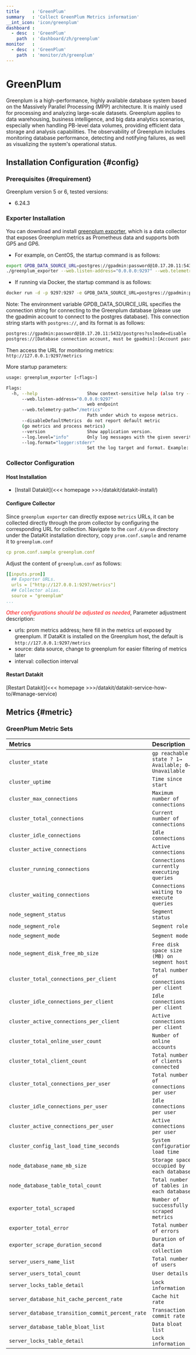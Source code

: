 ```yaml
---
title     : 'GreenPlum'
summary   : 'Collect GreenPlum Metrics information'
__int_icon: 'icon/greenplum'
dashboard :
  - desc  : 'GreenPlum'
    path  : 'dashboard/zh/greenplum'
monitor   :
  - desc  : 'GreenPlum'
    path  : 'monitor/zh/greenplum'
---
```


<!-- markdownlint-disable MD025 -->
# GreenPlum
<!-- markdownlint-enable -->

Greenplum is a high-performance, highly available database system based on the Massively Parallel Processing (MPP) architecture. It is mainly used for processing and analyzing large-scale datasets. Greenplum applies to data warehousing, business intelligence, and big data analytics scenarios, especially when handling PB-level data volumes, providing efficient data storage and analysis capabilities. The observability of Greenplum includes monitoring database performance, detecting and notifying failures, as well as visualizing the system's operational status.

## Installation Configuration {#config}

### Prerequisites {#requirement}

Greenplum version 5 or 6, tested versions:

- 6.24.3

### Exporter Installation

You can download and install [greenplum exporter](https://github.com/tangyibo/greenplum_exporter/releases/tag/v1.1), which is a data collector that exposes Greenplum metrics as Prometheus data and supports both GP5 and GP6.

- For example, on CentOS, the startup command is as follows:

```bash
export GPDB_DATA_SOURCE_URL=postgres://gpadmin:password@10.17.20.11:5432/postgres?sslmode=disable
./greenplum_exporter --web.listen-address="0.0.0.0:9297" --web.telemetry-path="/metrics" --log.level=error
```

- If running via Docker, the startup command is as follows:

```bash
docker run -d -p 9297:9297 -e GPDB_DATA_SOURCE_URL=postgres://gpadmin:password@10.17.20.11:5432/postgres?sslmode=disable inrgihc/greenplum-exporter:latest 
```

Note: The environment variable GPDB_DATA_SOURCE_URL specifies the connection string for connecting to the Greenplum database (please use the gpadmin account to connect to the postgres database). This connection string starts with `postgres://`, and its format is as follows:

```bash
postgres://gpadmin:password@10.17.20.11:5432/postgres?sslmode=disable
postgres://[Database connection account, must be gpadmin]:[Account password, i.e., gpadmin's password]@[Database IP address]:[Database port]/[Database name, must be postgres]?[Parameter name]=[Parameter value]&[Parameter name]=[Parameter value] 
```

Then access the URL for monitoring metrics: `http://127.0.0.1:9297/metrics`

More startup parameters:

```bash
usage: greenplum_exporter [<flags>]

Flags:
  -h, --help                   Show context-sensitive help (also try --help-long and --help-man).
      --web.listen-address="0.0.0.0:9297"  
                               web endpoint
      --web.telemetry-path="/metrics"
                               Path under which to expose metrics.
      --disableDefaultMetrics  do not report default metric
      (go metrics and process metrics)
      --version                Show application version.
      --log.level="info"       Only log messages with the given severity or above. Valid levels: [debug, info, warn, error, fatal]
      --log.format="logger:stderr"  
                               Set the log target and format. Example: "logger:syslog?appname=bob&local=7" or "logger:stdout?json=true"
```

### Collector Configuration

#### Host Installation

- [Install Datakit](<<< homepage >>>/datakit/datakit-install/)
  
#### Configure Collector
Since `greenplum exporter` can directly expose `metrics` URLs, it can be collected directly through the prom collector by configuring the corresponding URL for collection.
Navigate to the `conf.d/prom` directory under the DataKit installation directory, copy `prom.conf.sample` and rename it to `greenplum.conf`

``` yaml
cp prom.conf.sample greenplum.conf
```

Adjust the content of `greenplum.conf` as follows:

```yaml
[[inputs.prom]]
  ## Exporter URLs.
  urls = ["http://127.0.0.1:9297/metrics"]
  ## Collector alias.
  source = "greenplum"
...
```

<!-- markdownlint-disable MD033 -->
<font color="red">*Other configurations should be adjusted as needed*</font>,
Parameter adjustment description:
<!-- markdownlint-enable -->
- urls: prom metrics address; here fill in the metrics url exposed by greenplum. If DataKit is installed on the Greenplum host, the default is `http://127.0.0.1:9297/metrics`
- source: data source, change to greenplum for easier filtering of metrics later
- interval: collection interval

#### Restart Datakit

[Restart Datakit](<<< homepage >>>/datakit/datakit-service-how-to/#manage-service)

## Metrics {#metric}

### GreenPlum Metric Sets

| Metrics | Description | Unit |
|:--------|:-----|:-- |
|`cluster_state`|`gp reachable state ? 1→ Available; 0→ Unavailable`| boolean |
|`cluster_uptime`|`Time since start`| s |
|`cluster_max_connections`|`Maximum number of connections`| int |
|`cluster_total_connections`|`Current number of connections`| int |
|`cluster_idle_connections`|`Idle connections`| int |
|`cluster_active_connections`|`Active connections`| int |
|`cluster_running_connections`|`Connections currently executing queries`| int |
|`cluster_waiting_connections`|`Connections waiting to execute queries`| int |
|`node_segment_status`|`Segment status`| int |
|`node_segment_role`|`Segment role`| int |
|`node_segment_mode`|`Segment mode`| int |
|`node_segment_disk_free_mb_size`|`Free disk space size (MB) on segment host`| MB |
|`cluster_total_connections_per_client`|`Total number of connections per client`| int |
|`cluster_idle_connections_per_client`|`Idle connections per client`| int |
|`cluster_active_connections_per_client`|`Active connections per client`| int |
|`cluster_total_online_user_count`|`Number of online accounts`| int |
|`cluster_total_client_count`|`Total number of clients connected`| int |
|`cluster_total_connections_per_user`|`Total number of connections per user`| int |
|`cluster_idle_connections_per_user`|`Idle connections per user`| int |
|`cluster_active_connections_per_user`|`Active connections per user`| int |
|`cluster_config_last_load_time_seconds`|`System configuration load time`| s |
|`node_database_name_mb_size`|`Storage space occupied by each database`| MB |
|`node_database_table_total_count`|`Total number of tables in each database`| int |
|`exporter_total_scraped`|`Number of successfully scraped metrics`| int |
|`exporter_total_error`|`Total number of errors`| int |
|`exporter_scrape_duration_second`|`Duration of data collection`| s |
|`server_users_name_list`|`Total number of users`| int |
|`server_users_total_count`|`User details`| int |
|`server_locks_table_detail`|`Lock information`| int |
|`server_database_hit_cache_percent_rate`|`Cache hit rate`| float |
|`server_database_transition_commit_percent_rate`|`Transaction commit rate`| float |
|`server_database_table_bloat_list`|`Data bloat list`| int |
|`server_locks_table_detail`|`Lock information`| int |